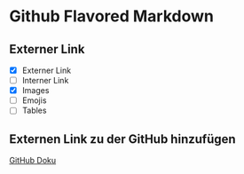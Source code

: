 # Github Flavored Markdown

## Externer Link
- [x] Externer Link 
- [ ] Interner Link
- [x] Images
- [ ] Emojis
- [ ] Tables

## Externen Link zu der GitHub hinzufügen
[GitHub Doku](https://help.github.com/en)


